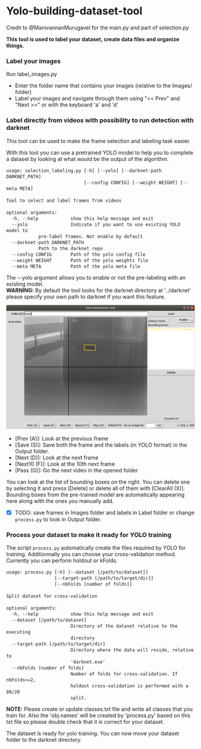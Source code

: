 # Yolo-building-dataset-tool

Credit to @ManivannanMurugavel for the main.py and part of selection.py

**This tool is used to label your dataset, create data files and organize things.**

### Label your images

Run label_images.py
- Enter the folder name that contains your images (relative to the Images/ folder)
- Label your images and navigate through them using "<< Prev" and "Next >>" or with the keyboard 'a' and 'd'

### Label directly from videos with possibility to run detection with darknet

This tool can be used to make the frame selection and labeling task easier.

With this tool you can use a pretrained YOLO model to help you to complete a dataset by looking at what would be the output of the algorithm.
```
usage: selection_labeling.py [-h] [--yolo] [--darknet-path DARKNET_PATH]
                             [--config CONFIG] [--weight WEIGHT] [--meta META]

Tool to select and label frames from videos

optional arguments:  
  -h, --help            show this help message and exit  
  --yolo                Indicate if you want to use existing YOLO model to
  			pre-label frames. Not enable by default  
  --darknet-path DARKNET_PATH 
  			Path to the darknet repo  
  --config CONFIG       Path of the yolo config file  
  --weight WEIGHT       Path of the yolo weights file  
  --meta META           Path of the yolo meta file  
```
The --yolo argument allows you to enable or not the pre-labeling with an existing model.  
**WARNING:** By default the tool looks for the darknet directory at '../darknet' please specify your own path to darknet if you want this feature.

![GUI of the selection/labeling tool](yolo_annotation_tool.png?raw=true "YOLO annotation tool")

- [Prev (A)]: Look at the previous frame
- [Save (S)]: Save both the frame and the labels (in YOLO format) in the Output folder.
- [Next (D)]: Look at the next frame
- [Next10 (F)]: Look at the 10th next frame
- [Pass (G)]: Go the next video in the opened folder

You can look at the list of bounding boxes on the right. You can delete one by selecting it and press [Delete] or delete all of them with [ClearAll (X)]. Bounding boxes from the pre-trained model are automatically appearing here along with the ones you manually add.

- [x] TODO: save frames in Images folder and labels in Label folder or change `process.py` to look in Output folder.


### Process your dataset to make it ready for YOLO training

The script `process.py` automatically create the files required by YOLO for training. Additionnally you can choose your cross-validation method. Currently you can perform holdout or kFolds.
```
usage: process.py [-h] [--dataset [/path/to/dataset]]
                  [--target-path [/path/to/target/dir]]
                  [--nbFolds [number of folds]]

Split dataset for cross-validation

optional arguments:
  -h, --help            show this help message and exit
  --dataset [/path/to/dataset]
                        Directory of the dataset relative to the executing
                        directory
  --target-path [/path/to/target/dir]
                        Directory where the data will reside, relative to
                        'darknet.exe'
  --nbFolds [number of folds]
                        Number of folds for cross-validation. If nbFolds<=2,
                        holdout cross-validation is performed with a 80/20
                        split.
```
	
**NOTE:** Please create or update classes.txt file and write all classes that you train for. Also the 'obj.names' will be created by 'process.py' based on this txt file so please double check that it is correct for your dataset.

The dataset is ready for yolo training. You can now move your dataset folder to the darknet directory.
